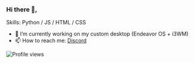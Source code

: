 ### Hi there 👋, ‎

Skills: Python / JS / HTML / CSS

- 🔭 I’m currently working on my custom desktop (Endeavor OS + i3WM) 
- 📫 How to reach me: [Discord](https://discords.com/bio/p/pumas) 


![Profile views](https://gpvc.arturio.dev/TSOT7)  
